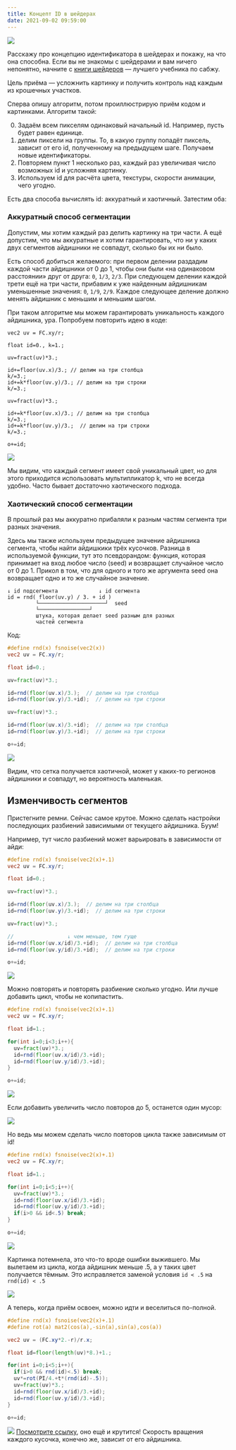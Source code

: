 ```yaml
---
title: Концепт ID в шейдерах
date: 2021-09-02 09:59:00
---
```


![](/assets/media/2021-09-03-10-49-32.png)

Расскажу про концепцию идентификатора в шейдерах и покажу, на что она способна. Если вы не знакомы с шейдерами и вам ничего непонятно, начните с [книги шейдеров](https://thebookofshaders.com/) — лучшего учебника по сабжу.

Цель приёма — усложнить картинку и получить контроль над каждым из крошечных участков.

Сперва опишу алгоритм, потом проиллюстрирую приём кодом и картинками. Алгоритм такой:

0. Задаём всем пикселям одинаковый начальный id. Например, пусть будет равен единице.
1. делим пиксели на группы. То, в какую группу попадёт пиксель, зависит от его id, полученному на предыдущем шаге. Получаем новые идентификаторы.
3. Повторяем пункт 1 несколько раз, каждый раз увеличивая число возможных id и усложняя картинку.
4. Используем id для расчёта цвета, текстуры, скорости анимации, чего угодно.

Есть два способа вычислять id: аккуратный и хаотичный. Затестим оба:

### Аккуратный способ сегментации

Допустим, мы хотим каждый раз делить картинку на три части. А ещё допустим, что мы аккуратные и хотим гарантировать, что ни у каких двух сегментов айдишники не совпадут, сколько бы их ни было.

Есть способ добиться желаемого: при первом делении раздадим каждой части айдишники от 0 до 1, чтобы они были «на одинаковом расстоянии» друг от друга:  `0`, `1/3`, `2/3`. При следующем делении каждой трети ещё на три части, прибавим к уже найденным айдишникам уменьшенные значения: `0`, `1/9`, `2/9`.
Каждое следующее деление должно менять айдишник с меньшим и меньшим шагом.

При таком алгоритме мы можем гарантировать уникальность каждого айдишника, ура. Попробуем повторить идею в коде:

```
vec2 uv = FC.xy/r;

float id=0., k=1.;

uv=fract(uv)*3.;

id+=floor(uv.x)/3.; // делим на три столбца
k/=3.;
id+=k*floor(uv.y)/3.; // делим на три строки
k/=3.;

uv=fract(uv)*3.;

id+=k*floor(uv.x)/3.; // делим на три столбца
k/=3.;
id+=k*floor(uv.y)/3.;  // делим на три строки
k/=3.;

o+=id;
```
![](/assets/media/2021-09-02-12-03-24.png)

Мы видим, что каждый сегмент имеет свой уникальный цвет, но для этого приходится использовать мультипликатор k, что не всегда удобно. Часто бывает достаточно хаотического подхода.

### Хаотический способ сегментации

В прошлый раз мы аккуратно прибаляли к разным частям сегмента три разных значения.

Здесь мы также используем предыдущее значение айдишника сегмента, чтобы найти айдишкики трёх кусочков. Разница в используемой функции, тут это псевдорандом: функция, которая принимает на вход любое число (seed) и возвращает случайное число от 0 до 1. Прикол в том, что для одного и того же аргумента seed она возвращает одно и то же случайное значение.

```
↓ id подсегмента             ↓ id сегмента
id = rnd( floor(uv.y) / 3. + id )
         └─────────────────────┘  seed
         └────────────────┘       
         штука, которая делает seed разным для разных
         частей сегмента
```
Код:

```glsl
#define rnd(x) fsnoise(vec2(x))
vec2 uv = FC.xy/r;

float id=0.;

uv=fract(uv)*3.;

id=rnd(floor(uv.x)/3.);  // делим на три столбца
id=rnd(floor(uv.y)/3.+id);  // делим на три строки

uv=fract(uv)*3.;

id=rnd(floor(uv.x)/3.+id);  // делим на три столбца
id=rnd(floor(uv.y)/3.+id);  // делим на три строки

o+=id;
```
![](/assets/media/2021-09-02-12-10-49.png)

Видим, что сетка получается хаотичной,  может у каких-то регионов айдишники и совпадут, но вероятность маленькая.


## Изменчивость сегментов

Пристегните ремни. Сейчас самое крутое. Можно сделать настройки последующих разбиений зависимыми от текущего айдишника. Буум!

Например, тут число разбиений может варьировать в зависимости от айди:

```glsl
#define rnd(x) fsnoise(vec2(x)+.1)
vec2 uv = FC.xy/r;

float id=0.;

uv=fract(uv)*3.;

id=rnd(floor(uv.x)/3.);  // делим на три столбца
id=rnd(floor(uv.y)/3.+id);  // делим на три строки

uv=fract(uv)*3.;

//                 ↓ чем меньше, тем гуще
id=rnd(floor(uv.x/id)/3.+id);  // делим на три столбца
id=rnd(floor(uv.y/id)/3.+id);  // делим на три строки

o+=id;
```
![](/assets/media/2021-09-03-10-23-52.png)

Можно повторять и повторять разбиение сколько угодно. Или лучше добавить цикл, чтобы не копипастить.

```glsl
#define rnd(x) fsnoise(vec2(x)+.1)
vec2 uv = FC.xy/r;

float id=1.;

for(int i=0;i<3;i++){
  uv=fract(uv)*3.;
  id=rnd(floor(uv.x/id)/3.+id);
  id=rnd(floor(uv.y/id)/3.+id);
}

o+=id;
```
![](/assets/media/2021-09-03-10-28-11.png)

Если добавить увеличить число повторов до 5, останется один мусор:

![](/assets/media/2021-09-03-10-29-17.png)

Но ведь мы можем сделать число повторов цикла также зависимым от id!

```glsl
#define rnd(x) fsnoise(vec2(x)+.1)
vec2 uv = FC.xy/r;

float id=1.;

for(int i=0;i<5;i++){
  uv=fract(uv)*3.;
  id=rnd(floor(uv.x/id)/3.+id);
  id=rnd(floor(uv.y/id)/3.+id);
  if(i>0 && id<.5) break;
}

o+=id;
```
![](/assets/media/2021-09-03-10-31-37.png)

Картинка потемнела, это что-то вроде ошибки выжившего. Мы вылетаем из цикла, когда айдишник меньше .5, а у таких цвет получается тёмным. Это исправляется заменой условия `id < .5` на `rnd(id) < .5`

![](/assets/media/2021-09-03-10-33-51.png)

А теперь, когда приём освоен, можно идти и веселиться по-полной.

```glsl
#define rnd(x) fsnoise(vec2(x)+.1)
#define rot(a) mat2(cos(a),-sin(a),sin(a),cos(a))

vec2 uv = (FC.xy*2.-r)/r.x;

float id=floor(length(uv)*8.)+1.;

for(int i=0;i<5;i++){
  if(i>0 && rnd(id)<.5) break;
  uv*=rot(PI/4.+t*(rnd(id)-.5));
  uv=fract(uv)*3.;
  id=rnd(floor(uv.x/id)/3.+id);
  id=rnd(floor(uv.y/id)/3.+id);
}

o+=id;
```

![](/assets/media/2021-09-03-10-49-32.png)
[Посмотрите ссылку](https://bit.ly/3BE99o9), оно ещё и крутится! Скорость вращения каждого кусочка, конечно же, зависит от его айдишника.